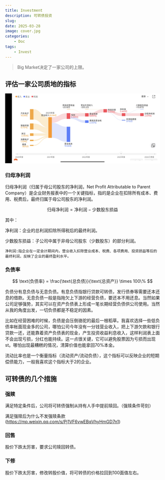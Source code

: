 ```yaml
---
title: Investment
description: 可转债投资
slug: 
date: 2025-03-28 
image: cover.jpg
categories:
    - Doc
tags:
    - Invest
---
```


> Big Market决定了一家公司的上限。

## 评估一家公司质地的指标

![收支拆解](收支拆解.jpg)

### 归母净利润

归母净利润（归属于母公司股东的净利润，Net Profit Attributable to Parent Company）是企业财务报表中的一个关键指标，指的是企业在扣除所有成本、费用、税费后，最终归属于母公司股东的净利润。

 $$
\text{归母净利润} = \text{净利润} - \text{少数股东损益}
$$

其中：

净利润：企业的总利润扣除所得税后的最终利润。

少数股东损益：子公司中属于非母公司股东（少数股东）的部分利润。

    净利润:指企业在一定会计期间内，营业收入扣除营业成本、税费、各项费用、投资损益等后的最终利润，反映了企业的最终盈利水平。

### 负债率

$$ \text{负债率} = \frac{\text{总负债}}{\text{总资产}} \times 100\% $$

负债分有息负债与无息负债。有息负债指银行贷款可转债，发行债券等需要还本还息的借款。无息负债一般是指拖欠上下游的经营负债，要还本不用还息。当然如果公司足够强势，其实可以在资产负债表上形成一笔长期经营负债供公司使用。当然从我的角度出发，一切负债都是不稳定的因素。

比如在经营困难的时候，负债是会压倒骆驼的最后一根稻草。我喜欢选择一些低负债率帐面现金多的公司，哪怕公司今年没有一分钱营业收入，把上下游欠款和银行贷款一还，还能靠着资产负债表的现金，产生投资收益利息收入，这样利润表上面不会出现亏损，分红也能持续。这一点很关键，它可以避免股票因为亏损而出现st。哪怕出现最糟糕的情况，清算价值也能拿回70%本金。

流动比率也是一个衡量指标（流动资产/流动负债），这个指标可以反映企业的短期偿债能力，一般我喜欢这个指标大于2的企业。

## 可转债的几个措施

### 强赎

满足特定条件后，公司将可转债强制从持有人手中提前赎回。（强赎条件苛刻）

满足强赎后为什么不发强赎条款 (https://mp.weixin.qq.com/s/Pj1VF6vwEBqVhyHmGD7n1)

### 回售

股价下跌太厉害，要求公司赎回转债。

### 下修

股价下跌太厉害，修改转股价值，将可转债的价格拉回到100面值左右。

